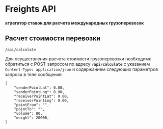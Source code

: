 # Freights API
#### агрегатор ставок для расчета международных грузоперевозок

## Расчет стоимости перевозки
```
/api/calculate
```
Для осуществления расчета стоимости грузоперевозки необходимо обратиться с POST-запросом по адресу **`/api/calculate`** с указанием `Content-Type: application/json` и содержанием следующих параметров запроса в теле сообщения:
```
{
	"senderPointLat": 0.00,
	"senderPointLng": 0.00,
	"receiverPointLat": 0.00,
	"receiverPointLng": 0.00,
	"pointFrom": "",
	"pointTo": "",
	"volume": 80,
	"weight": 20000,
} 

```

